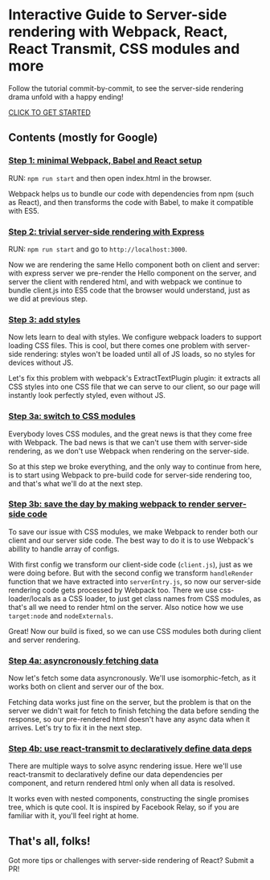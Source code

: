 # Interactive Guide to Server-side rendering with Webpack, React, React Transmit, CSS modules and more

Follow the tutorial commit-by-commit, to see the server-side rendering drama unfold with a happy ending!

[CLICK TO GET STARTED](https://github.com/dimaip/server-side-rendering/commits/master)


## Contents (mostly for Google)

### [Step 1: minimal Webpack, Babel and React setup](https://github.com/dimaip/server-side-rendering/commit/7d1d0677bca0ea94e820dc7e156c89e83ef823bb)

RUN: `npm run start` and then open index.html in the browser.

Webpack helps us to bundle our code with dependencies from npm
(such as React), and then transforms the code with Babel, to make
it compatible with ES5.

### [Step 2: trivial server-side rendering with Express](https://github.com/dimaip/server-side-rendering/commit/fad6b64e4ec3ee6b378c6ab0abd36f03fdba7c77)

RUN: `npm run start` and go to `http://localhost:3000`.

Now we are rendering the same Hello component both on client and server:
with express server we pre-render the Hello component on the server, and
server the client with rendered html, and with webpack we continue to
bundle client.js into ES5 code that the browser would understand,
just as we did at previous step.

### [Step 3: add styles](https://github.com/dimaip/server-side-rendering/commit/53d2ffa7bc9319722addced5bb94c5b231726a1b)

Now lets learn to deal with styles. We configure webpack loaders to
support loading CSS files. This is cool, but there comes one problem
with server-side rendering: styles won't be loaded until all of JS loads,
so no styles for devices without JS.

Let's fix this problem with webpack's ExtractTextPlugin plugin: it
extracts all CSS styles into one CSS file that we can serve to our client,
so our page will instantly look perfectly styled, even without JS.

### [Step 3a: switch to CSS modules](https://github.com/dimaip/server-side-rendering/commit/e2c02444b1e7c6ec349511aa9b2da1a52aba5474)

Everybody loves CSS modules, and the great news is that they come free with Webpack.
The bad news is that we can't use them with server-side rendering, as we don't use
Webpack when rendering on the server-side.

So at this step we broke everything, and the only way to continue from here, is to
start using Webpack to pre-build code for server-side rendering too, and that's
what we'll do at the next step.

### [Step 3b: save the day by making webpack to render server-side code](https://github.com/dimaip/server-side-rendering/commit/6e36b9690816d414ca36775c6487e0b6dbd8abe3)

To save our issue with CSS modules, we make Webpack to render both
our client and our server side code. The best way to do it is to
use Webpack's abillity to handle array of configs.

With first config we transform our client-side code (`client.js`),
just as we were doing before. But with the second config we transform
`handleRender` function that we have extracted into `serverEntry.js`,
so now our server-side rendering code gets processed by Webpack too.
There we use css-loader/locals as a CSS loader, to just get class names from
CSS modules, as that's all we need to render html on the server.
Also notice how we use `target:node` and `nodeExternals`.

Great! Now our build is fixed, so we can use CSS modules both during client
and server rendering.


### [Step 4a: asyncronously fetching data](https://github.com/dimaip/server-side-rendering/commit/d9ce281b88d142cf52861223a201de6d47dfd428)

Now let's fetch some data asyncronously. We'll use isomorphic-fetch,
as it works both on client and server our of the box.

Fetching data works just fine on the server, but the problem is that
on the server we didn't wait for fetch to finish fetching the data
before sending the response, so our pre-rendered html doesn't have any
async data when it arrives.
Let's try to fix it in the next step.


### [Step 4b: use react-transmit to declaratively define data deps](https://github.com/dimaip/server-side-rendering/commit/HEAD)

There are multiple ways to solve async rendering issue. Here we'll
use react-transmit to declaratively define our data dependencies per component,
and return rendered html only when all data is resolved.

It works even with nested components, constructing the single promises tree,
which is qute cool. It is inspired by Facebook Relay, so if you are familiar
with it, you'll feel right at home.


## That's all, folks!

Got more tips or challenges with server-side rendering of React? Submit a PR!
